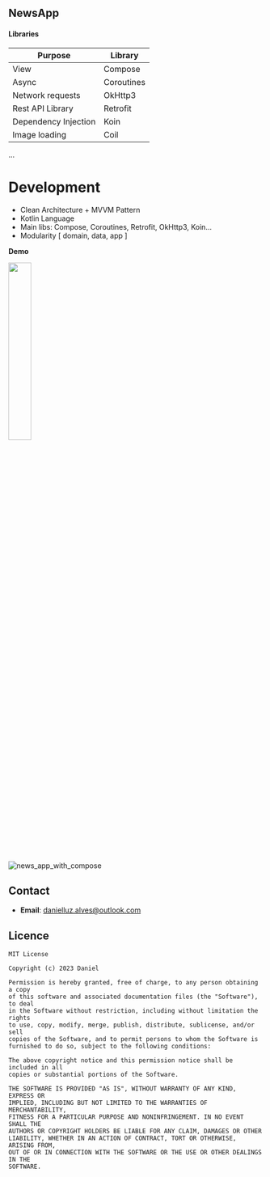 ﻿## NewsApp

 #### Libraries

|Purpose|Library|
|-------|-------|
|View  | Compose|
|Async|Coroutines|
|Network requests|OkHttp3
|Rest API Library| Retrofit
|Dependency Injection|Koin
|Image loading|Coil
...

# Development 

- Clean Architecture + MVVM Pattern
- Kotlin Language
- Main libs: Compose, Coroutines, Retrofit, OkHttp3, Koin...
- Modularity [ domain, data, app ]

**Demo**

<img src="https://github.com/lluzalves/NewsAppWithCompose/assets/8259531/8f86c3d0-c76c-44bb-a444-67953b0bcd9c" width="30%" height="30%">


![news_app_with_compose](https://github.com/lluzalves/NewsAppWithCompose/assets/8259531/bf832c81-3847-4d9e-ae45-aa63320d6558)



## Contact

- **Email**: danielluz.alves@outlook.com


## Licence

```
MIT License

Copyright (c) 2023 Daniel

Permission is hereby granted, free of charge, to any person obtaining a copy
of this software and associated documentation files (the "Software"), to deal
in the Software without restriction, including without limitation the rights
to use, copy, modify, merge, publish, distribute, sublicense, and/or sell
copies of the Software, and to permit persons to whom the Software is
furnished to do so, subject to the following conditions:

The above copyright notice and this permission notice shall be included in all
copies or substantial portions of the Software.

THE SOFTWARE IS PROVIDED "AS IS", WITHOUT WARRANTY OF ANY KIND, EXPRESS OR
IMPLIED, INCLUDING BUT NOT LIMITED TO THE WARRANTIES OF MERCHANTABILITY,
FITNESS FOR A PARTICULAR PURPOSE AND NONINFRINGEMENT. IN NO EVENT SHALL THE
AUTHORS OR COPYRIGHT HOLDERS BE LIABLE FOR ANY CLAIM, DAMAGES OR OTHER
LIABILITY, WHETHER IN AN ACTION OF CONTRACT, TORT OR OTHERWISE, ARISING FROM,
OUT OF OR IN CONNECTION WITH THE SOFTWARE OR THE USE OR OTHER DEALINGS IN THE
SOFTWARE.
```
